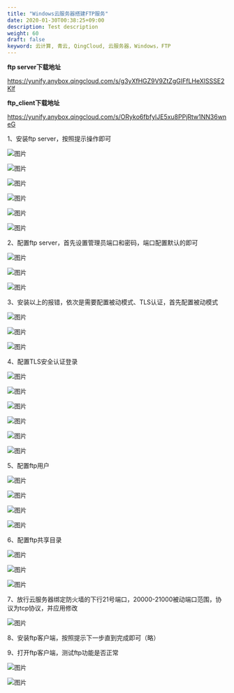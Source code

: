```yaml
---
title: "Windows云服务器搭建FTP服务"
date: 2020-01-30T00:38:25+09:00
description: Test description
weight: 60
draft: false
keyword: 云计算, 青云, QingCloud, 云服务器，Windows，FTP
---
```


**ftp server下载地址**

https://yunify.anybox.qingcloud.com/s/g3yXfHGZ9V9ZtZgGIFfLHeXlSSSE2Klf

**ftp_client下载地址**

https://yunify.anybox.qingcloud.com/s/ORyko6fbfylJE5xu8PPjRtw1NN36wneG

 1、安装ftp server，按照提示操作即可

![图片](/compute/vm/_images/image-1568884199091.png)

![图片](/compute/vm/_images/image-1568884200290.png)

![图片](/compute/vm/_images/image-1568884201864.png)

![图片](/compute/vm/_images/image-1568884203465.png)

![图片](/compute/vm/_images/image-1568884205008.png)

![图片](/compute/vm/_images/image-1568884206761.png)

 2、配置ftp server，首先设置管理员端口和密码，端口配置默认的即可

![图片](/compute/vm/_images/image-1568884208563.png)

![图片](/compute/vm/_images/image-1568884210156.png)

![图片](/compute/vm/_images/image-1568884211969.png)

 3、安装以上的报错，依次是需要配置被动模式、TLS认证，首先配置被动模式

![图片](/compute/vm/_images/image-1568884215409.png)

![图片](/compute/vm/_images/image-1568884217206.png)

![图片](/compute/vm/_images/image-1568884218566.png)

 4、配置TLS安全认证登录

![图片](/compute/vm/_images/image-1568884220221.png)

![图片](/compute/vm/_images/image-1568884222016.png)

![图片](/compute/vm/_images/image-1568884224061.png)

![图片](/compute/vm/_images/image-1568884225782.png)

![图片](/compute/vm/_images/image-1568884227343.png)

![图片](/compute/vm/_images/image-1568884228908.png)

 5、配置ftp用户

![图片](/compute/vm/_images/image-1568884230470.png)

![图片](/compute/vm/_images/image-1568884232308.png)

![图片](/compute/vm/_images/image-1568884234299.png)

![图片](/compute/vm/_images/image-1568884235975.png)

 6、配置ftp共享目录

![图片](/compute/vm/_images/image-1568884237932.png)

![图片](/compute/vm/_images/image-1568884239333.png)

![图片](/compute/vm/_images/image-1568884240689.png)

 7、放行云服务器绑定防火墙的下行21号端口，20000-21000被动端口范围，协议为tcp协议，并应用修改

![图片](/compute/vm/_images/image-1568884242630.png)

 8、安装ftp客户端，按照提示下一步直到完成即可（略）

 9、打开ftp客户端，测试ftp功能是否正常

![图片](/compute/vm/_images/image-1568884243971.png)

![图片](/compute/vm/_images/image-1568884245469.png)